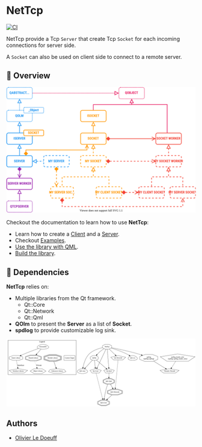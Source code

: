 # NetTcp

[![CI](https://github.com/OlivierLDff/NetTcp/actions/workflows/main.yml/badge.svg)](https://github.com/OlivierLDff/NetTcp/actions/workflows/main.yml)

NetTcp provide a Tcp `Server` that create Tcp `Socket` for each incoming connections for server side.

A `Socket` can also be used on client side to connect to a remote server.

## 🚀 Overview

<p align="center">
  <img src="./docs/ClassDiagram.svg"/>
</p>

Checkout the documentation to learn how to use **NetTcp**:

* Learn how to create a [Client](https://olivierldff.github.io/NetTcp/GettingStart.html#create-a-client) and a [Server](https://olivierldff.github.io/NetTcp/GettingStart.html#create-a-server).
* Checkout [Examples](https://olivierldff.github.io/NetTcp/GettingStart.html#examples).
* [Use the library with QML](https://olivierldff.github.io/NetTcp/QmlUsage.html).
* [Build the library](https://olivierldff.github.io/NetTcp/BuildAndRun.html).

## 📌 Dependencies

**NetTcp** relies on:

* Multiple libraries from the Qt framework.
  * Qt::Core
  * Qt::Network
  * Qt::Qml
* **QOlm** to present the **Server** as a list of **Socket**.
* **spdlog** to provide customizable log sink.

![dependencies](./docs/dependencies.svg)

## Authors

* [Olivier Le Doeuff](https://github.com/OlivierLDff)
